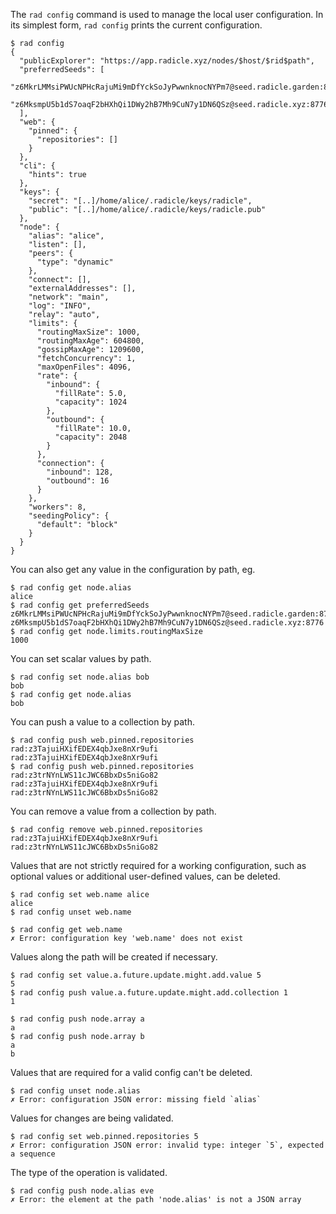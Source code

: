 The `rad config` command is used to manage the local user configuration.
In its simplest form, `rad config` prints the current configuration.

```
$ rad config
{
  "publicExplorer": "https://app.radicle.xyz/nodes/$host/$rid$path",
  "preferredSeeds": [
    "z6MkrLMMsiPWUcNPHcRajuMi9mDfYckSoJyPwwnknocNYPm7@seed.radicle.garden:8776",
    "z6MksmpU5b1dS7oaqF2bHXhQi1DWy2hB7Mh9CuN7y1DN6QSz@seed.radicle.xyz:8776"
  ],
  "web": {
    "pinned": {
      "repositories": []
    }
  },
  "cli": {
    "hints": true
  },
  "keys": {
    "secret": "[..]/home/alice/.radicle/keys/radicle",
    "public": "[..]/home/alice/.radicle/keys/radicle.pub"
  },
  "node": {
    "alias": "alice",
    "listen": [],
    "peers": {
      "type": "dynamic"
    },
    "connect": [],
    "externalAddresses": [],
    "network": "main",
    "log": "INFO",
    "relay": "auto",
    "limits": {
      "routingMaxSize": 1000,
      "routingMaxAge": 604800,
      "gossipMaxAge": 1209600,
      "fetchConcurrency": 1,
      "maxOpenFiles": 4096,
      "rate": {
        "inbound": {
          "fillRate": 5.0,
          "capacity": 1024
        },
        "outbound": {
          "fillRate": 10.0,
          "capacity": 2048
        }
      },
      "connection": {
        "inbound": 128,
        "outbound": 16
      }
    },
    "workers": 8,
    "seedingPolicy": {
      "default": "block"
    }
  }
}
```

You can also get any value in the configuration by path, eg.

```
$ rad config get node.alias
alice
$ rad config get preferredSeeds
z6MkrLMMsiPWUcNPHcRajuMi9mDfYckSoJyPwwnknocNYPm7@seed.radicle.garden:8776
z6MksmpU5b1dS7oaqF2bHXhQi1DWy2hB7Mh9CuN7y1DN6QSz@seed.radicle.xyz:8776
$ rad config get node.limits.routingMaxSize
1000
```

You can set scalar values by path.

```
$ rad config set node.alias bob
bob
$ rad config get node.alias
bob
```

You can push a value to a collection by path.

```
$ rad config push web.pinned.repositories rad:z3TajuiHXifEDEX4qbJxe8nXr9ufi
rad:z3TajuiHXifEDEX4qbJxe8nXr9ufi
$ rad config push web.pinned.repositories rad:z3trNYnLWS11cJWC6BbxDs5niGo82
rad:z3TajuiHXifEDEX4qbJxe8nXr9ufi
rad:z3trNYnLWS11cJWC6BbxDs5niGo82
```

You can remove a value from a collection by path.

```
$ rad config remove web.pinned.repositories rad:z3TajuiHXifEDEX4qbJxe8nXr9ufi
rad:z3trNYnLWS11cJWC6BbxDs5niGo82
```

Values that are not strictly required for a working configuration, such as
optional values or additional user-defined values, can be deleted.

```
$ rad config set web.name alice
alice
$ rad config unset web.name
```

``` (fail)
$ rad config get web.name
✗ Error: configuration key 'web.name' does not exist
```

Values along the path will be created if necessary.

```
$ rad config set value.a.future.update.might.add.value 5
5
$ rad config push value.a.future.update.might.add.collection 1
1
```

```
$ rad config push node.array a
a
$ rad config push node.array b
a
b
```

Values that are required for a valid config can't be deleted.

``` (fail)
$ rad config unset node.alias
✗ Error: configuration JSON error: missing field `alias`
```

Values for changes are being validated.

``` (fail)
$ rad config set web.pinned.repositories 5
✗ Error: configuration JSON error: invalid type: integer `5`, expected a sequence
```

The type of the operation is validated.

``` (fail)
$ rad config push node.alias eve
✗ Error: the element at the path 'node.alias' is not a JSON array
```
